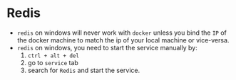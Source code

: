# Redis
- `redis` on windows will never work with `docker` unless you bind the `IP` of the docker machine to match the ip of your local machine or vice-versa.
- `redis` on windows, you need to start the service manually by:
  1. `ctrl + alt + del` 
  2. go to `service` tab
  3. search for `Redis` and start the service.
